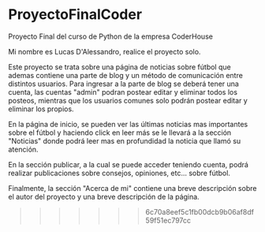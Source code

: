 # ProyectoFinalCoder
Proyecto Final del curso de Python de la empresa CoderHouse


Mi nombre es Lucas D'Alessandro, realice el proyecto solo.

Este proyecto se trata sobre una página de noticias sobre fútbol que ademas contiene una parte de blog y un método de comunicación entre distintos usuarios.
Para ingresar a la parte de blog se deberá tener una cuenta, las cuentas "admin" podran postear editar y eliminar todos los posteos,
mientras que los usuarios comunes solo podrán postear editar y eliminar los propios.

En la página de inicio, se pueden ver las últimas noticias mas importantes sobre el fútbol y haciendo click en leer más 
se le llevará a la sección "Noticias" donde podrá leer mas en profundidad la noticia que llamó su atención.

En la sección publicar, a la cual se puede acceder teniendo cuenta, podrá realizar publicaciones sobre consejos, opiniones, etc... sobre fútbol.

Finalmente, la sección "Acerca de mi" contiene una breve descripción sobre el autor del proyecto y una breve descripción de la página.

>>>>>>> 6c70a8eef5c1fb00dcb9b06af8df59f51ec797cc

